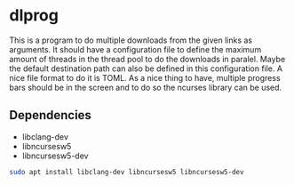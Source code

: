 dlprog
=======

This is a program to do multiple downloads from the given links as arguments.
It should have a configuration file to define the maximum amount of threads in the thread pool to do the downloads in paralel. Maybe the default destination path can also be defined in this configuration file. A nice file format to do it is TOML.
As a nice thing to have, multiple progress bars should be in the screen and to do so the ncurses library can be used.

## Dependencies
* libclang-dev
* libncursesw5
* libncursesw5-dev

```bash
sudo apt install libclang-dev libncursesw5 libncursesw5-dev
``` 

